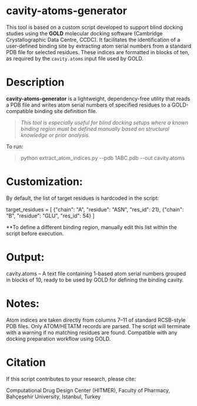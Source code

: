 # cavity-atoms-generator
This tool is based on a custom script developed to support blind docking studies using the **GOLD** molecular docking software (Cambridge Crystallographic Data Centre, CCDC). It facilitates the identification of a user-defined binding site by extracting atom serial numbers from a standard PDB file for selected residues. These indices are formatted in blocks of ten, as required by the `cavity.atoms` input file used by GOLD.

# Description
**cavity-atoms-generator** is a lightweight, dependency-free utility that reads a PDB file and writes atom serial numbers of specified residues to a GOLD-compatible binding site definition file.

> *This tool is especially useful for blind docking setups where a known binding region must be defined manually based on structural knowledge or prior analysis.*

To run:

> python extract_atom_indices.py --pdb 1ABC.pdb --out cavity.atoms

# Customization:
By default, the list of target residues is hardcoded in the script:

target_residues = [
    {"chain": "A", "residue": "ASN", "res_id": 21},
    {"chain": "B", "residue": "GLU", "res_id": 54}
]

**To define a different binding region, manually edit this list within the script before execution.

# Output:
cavity.atoms – A text file containing 1-based atom serial numbers grouped in blocks of 10, ready to be used by GOLD for defining the binding cavity.

# Notes:
Atom indices are taken directly from columns 7–11 of standard RCSB-style PDB files.
Only ATOM/HETATM records are parsed.
The script will terminate with a warning if no matching residues are found.
Compatible with any docking preparation workflow using GOLD.

# Citation
If this script contributes to your research, please cite:

Computational Drug Design Center (HITMER), Faculty of Pharmacy, Bahçeşehir University, Istanbul, Turkey
